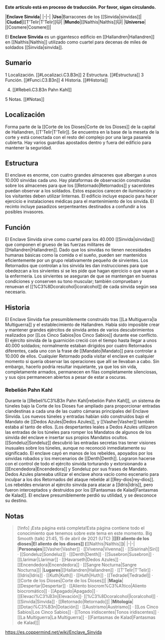 **Este artículo está en proceso de traducción. Por favor, sigan circulando.**


|**Enclave Sinvida**|
|-|-|
|**Uso**|Barracones de los [[Sinvida\|sinvidas]]|
|**Ciudad**|[[T'Telir\|T'Telir]]🐱︎|
|**Mundo**|[[Nalthis\|Nalthis]]🐱︎|
|**Universo**|[[Cosmere\|Cosmere]]|

El **Enclave Sinvida** es un gigantesco edificio en [[Hallandren\|Hallandren]] en [[Nalthis\|Nalthis]] utilizado como cuartel para decenas de miles de soldados [[Sinvida\|sinvida]].

## Sumario

1 Localización. [[#Localizaci.C3.B3n]] 
2 Estructura. [[#Estructura]] 
3 Función. [[#Funci.C3.B3n]] 
4 Historia. [[#Historia]] 

4. [[#Rebeli.C3.B3n Pahn Kahl]] 


5 Notas. [[#Notas]] 


## Localización
Forma parte de la [[Corte de los Dioses\|Corte de los Dioses]] de la capital de Hallandren, [[T'Telir\|T'Telir]]. Se encuentra en la base de la meseta de la corte y está conectada con el resto del complejo por una larga pasarela cubierta. Hay varios guardias apostados dentro y fuera del edificio para mantener la seguridad.

## Estructura
El enclave es enorme, con cuatro grandes almacenes que albergan a unos 10.000 sinvidas cada uno. Hay plataformas de observación construidas sobre los almacenes para que los [[Retornado\|Retornados]] y sacerdotes puedan observar a los soldados. Estos espacios carecen de iluminación y los visitantes deben utilizar linternas. El edificio incluye espacio para hacer ejercicio e instalaciones médicas para el mantenimiento de los sinvida. El recinto incluye pasadizos serpenteantes destinados a confundir a los posibles invasores.

## Función
El Enclave Sinvida sirve como cuartel para los 40.000 [[Sinvida\|sinvidas]] que componen el grueso de las fuerzas militares de [[Hallandren\|Hallandren]]. Dado que los sinvidas no tienen necesidades humanas básicas como la comida o el sueño, pueden ser mantenidos eficientemente por un grupo relativamente pequeño de sirvientes. Los Retornados que controlan a los sinvida les dan instrucciones para que obedezcan a los sirvientes si se les pide que hagan ejercicio o que vayan a la enfermería. Los sirvientes se aseguran de que se mantengan en buenas condiciones y conserven su tono muscular; también comprueban y renuevan el [[%C3%8Dcoralcohol\|ícoralcohol]] de cada sinvida según sea necesario.

## Historia
El Enclave Sinvida fue presumiblemente construido tras [[La Multiguerra\|la Multiguerra]] y el establecimiento de Hallandren. Había sido imposible crear y mantener grandes ejércitos de sinvida antes de varios descubrimientos realizados por [[Los Cinco Sabios\|los Cinco Sabios]] durante ese conflicto. El ejército sinvida de la guarnición creció con el tiempo hasta llegar a unos 40.000 soldados; normalmente estaban dirigidos por cuatro Retornados diferentes, cada uno con la frase de [[Mandato\|Mandato]] para controlar a 10.000 de ellos. Cualquier Retornado podía visitar el enclave en cualquier momento si quería observar las operaciones que allí se llevaban a cabo. Sin embargo, hacerlo podría resultar inquietante, ya que los sin vida, completamente armados, permanecen en filas completamente silenciosas, y sus ojos permanecen abiertos a pesar de estar a oscuras.

### Rebelión Pahn Kahl
Durante la [[Rebeli%C3%B3n Pahn Kahl\|rebelión Pahn Kahl]], un sistema de túneles bajo la Corte de los Dioses fue ampliado para proporcionar entradas clandestinas a cada una de las cuatro cámaras principales del Enclave Sinvida. Los nuevos túneles y entradas habían sido construidos bajo el Mandato de [[Dedos Azules\|Dedos Azules]], y [[Vasher\|Vasher]] también estaba al tanto de ellos. [Los despertantes leales a Dedos Azules utilizaron las entradas de los túneles para romper los Mandatos de algunos de los sinvida del enclave e insertar sus propios Mandatos ocultos. [[Sondeluz\|Sondeluz]] descubrió las entradas secretas tras tener visiones inusuales sobre los túneles, aunque no reconoció inmediatamente su significado.
El enclave cayó en manos de los rebeldes, apoyados por los sinvidas robados y los mercenarios de [[Denth\|Denth]]. Lograron hacerse con el control de todo el ejército sinvida torturando y extorsionando a [[Encendedora\|Encendedora]] y Sondeluz por sus frases de Mandato. Dedos Azules planeaba utilizar el enclave ahora vacío como escenario para inculpar a los dos Retornados del ataque rebelde al [[Rey-dios\|rey-dios]]. Los rebeldes enviaron al ejército sinvida para atacar a [[Idris\|Idris]], pero fueron interceptados y destruidos por los [[Fantasmas de Kalad\|Fantasmas de Kalad]]. El enclave presumiblemente perdió su utilidad, y se desconoce su destino.

## Notas

> [!info] ¡Esta página está completa!Esta página contiene todo el conocimiento que tenemos sobre este tema en este momento.
Big Smooth (talk) 21:45, 15 de abril de 2021 (UTC)
|**[[El aliento de los dioses\|El aliento de los dioses]] (**[[Nalthis\|Nalthis]]**)**|
|-|-|
|**Personajes**|[[Vasher\|Vasher]] · [[Vivenna\|Vivenna]] · [[Sisirinah\|Siri]] · [[Sondeluz\|Sondeluz]] · [[Denth\|Denth]] · [[Susebron\|Susebron]] · [[Llarimar\|Llarimar]] · [[Havarseth\|Dedos Azules]] · [[Encendedora\|Encendedora]] · [[Sangre Nocturna\|Sangre Nocturna]]|
|**Lugares**|[[Hallandren\|Hallandren]] · [[T'Telir\|T'Telir]] · [[Idris\|Idris]] · [[Kuth\|Kuth]] · [[Huth\|Huth]] · [[Tedradel\|Tedradel]] · [[Corte de los Dioses\|Corte de los Dioses]]|
|**Magia**|[[Despertar\|Despertar]] · [[Aliento biocrom%C3%A1tico\|Aliento biocromático]] · [[Apagado\|Apagado]] · [[Elevaci%C3%B3n\|Elevación]]· [[%C3%8Dcoralcohol\|Ícoralcohol]] · [[Sinvida\|Sinvida]] · [[Retornado\|Retornado]]|
|**Mitología**|[[Dotaci%C3%B3n\|Dotación]] · [[Austrismo\|Austrismo]] · [[Los Cinco Sabios\|Los Cinco Sabios]] · [[Tonos iridiscentes\|Tonos iridiscentes]] · [[La Multiguerra\|La Multiguerra]] · [[Fantasmas de Kalad\|Fantasmas de Kalad]]|



https://es.coppermind.net/wiki/Enclave_Sinvida